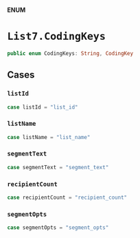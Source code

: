 **ENUM**

# `List7.CodingKeys`

```swift
public enum CodingKeys: String, CodingKey
```

## Cases
### `listId`

```swift
case listId = "list_id"
```

### `listName`

```swift
case listName = "list_name"
```

### `segmentText`

```swift
case segmentText = "segment_text"
```

### `recipientCount`

```swift
case recipientCount = "recipient_count"
```

### `segmentOpts`

```swift
case segmentOpts = "segment_opts"
```
